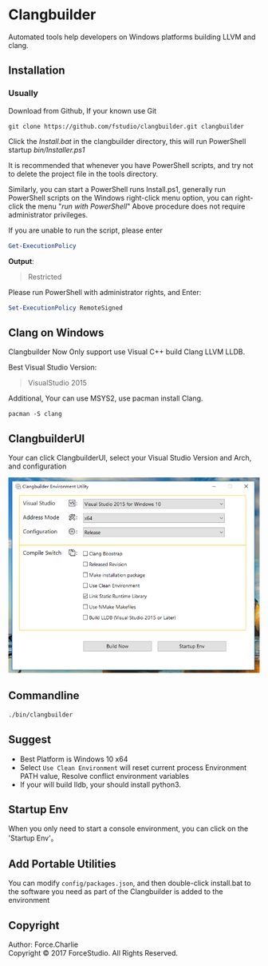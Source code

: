 # Clangbuilder

Automated tools help developers on Windows platforms building LLVM and clang.
 

## Installation

### Usually

Download from Github, If your known use Git

```shell
git clone https://github.com/fstudio/clangbuilder.git clangbuilder
```

Click the *Install.bat* in the clangbuilder directory, this will run PowerShell startup  *bin/Installer.ps1* 

It is recommended that whenever you have PowerShell scripts, and try not to delete the project file in the tools directory.

Similarly, you can start a PowerShell runs Install.ps1, generally run PowerShell scripts on the Windows right-click menu option, you can right-click the menu "*run with PowerShell*"
Above procedure does not require administrator privileges.

If you are unable to run the script, please enter

```powershell
Get-ExecutionPolicy
```

**Output**:

> Restricted

Please run PowerShell with administrator rights, and Enter:   

```powershell
Set-ExecutionPolicy RemoteSigned
```



## Clang on Windows

Clangbuilder Now Only support use Visual C++ build Clang LLVM LLDB. 

Best Visual Studio Version:

>VisualStudio 2015

Additional, Your can use MSYS2, use pacman install Clang.

```shell
pacman -S clang
```



## ClangbuilderUI

Your can click ClangbuilderUI, select your Visual Studio Version and Arch, and configuration

![clangbuilder](./doc/images/ClangbuilderUI.png)

## Commandline

```cmd
./bin/clangbuilder
```

## Suggest

+ Best Platform is Windows 10 x64 
+ Select `Use Clean Environment` will reset current process Environment PATH value, Resolve conflict environment variables
+ If your will build lldb, your should install python3.

## Startup Env

When you only need to start a console environment, you can click on the 'Startup Env'。

## Add Portable Utilities

You can modify `config/packages.json`, 
and then double-click install.bat to the software you need as part of the Clangbuilder is added to the environment




## Copyright

Author: Force.Charlie  
Copyright © 2017 ForceStudio. All Rights Reserved.


